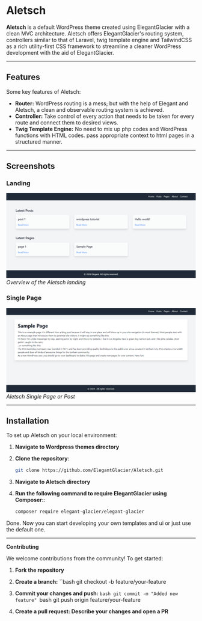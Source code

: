 # Aletsch

**Aletsch** is a default WordPress theme created using ElegantGlacier with a clean MVC architecture. Aletsch offers ElegantGlacier's routing system, controllers similar to that of Laravel, twig template engine and TailwindCSS as a rich utility-first CSS framework to streamline a cleaner WordPress development with the aid of ElegantGlacier.

---

## Features

Some key features of Aletsch:

- **Router:** 
WordPress routing is a mess; but with the help of Elegant and Aletsch, a clean and observable routing system is achieved.
- **Controller:**
Take control of every action that needs to be taken for every route and connect them to desired views. 
- **Twig Template Engine:**
No need to mix up php codes and WordPress functions with HTML codes. pass appropriate context to html pages in a structured manner. 


---

## Screenshots

### Landing

![Landing Screenshot](images/home.png)
*Overview of the Aletsch landing*

### Single Page

![Single Page Screenshot](images/single.png) 
*Aletsch Single Page or Post*

---

## Installation

To set up Aletsch on your local environment:

1. **Navigate to Wordpress themes directory**

2. **Clone the repository**:
   ```bash
   git clone https://github.com/ElegantGlacier/Aletsch.git

3. **Navigate to Aletsch directory**

4. **Run the following command to require ElegantGlacier using Composer:**:
   ```bash
   composer require elegant-glacier/elegant-glacier

Done. Now you can start developing your own templates and ui or just use the default one.

---

**Contributing**

We welcome contributions from the community! To get started:

1. **Fork the repository**

2. **Create a branch:**
    ``bash
    git checkout -b feature/your-feature

3. **Commit your changes and push:**
    ``bash
    git commit -m "Added new feature"
    ``bash
    git push origin feature/your-feature

4. **Create a pull request: Describe your changes and open a PR**